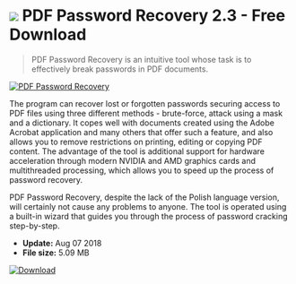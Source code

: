 # ![](https://cdn.softexe.net/static/icon/6/pdf-password-recovery-9933.png) PDF Password Recovery 2.3 - Free Download

> PDF Password Recovery is an intuitive tool whose task is to effectively break passwords in PDF documents.

[![PDF Password Recovery](https://gallery.dpcdn.pl/imgc/Tools/83961/g_-_420x350_1.5_-_x5bdd0bd2-76c0-4b8d-a1f2-4ba01e3c30b3.png)](https://softexe.net/win/security-privacy/passwords/pdf-password-recovery:aacc.html)

The program can recover lost or forgotten passwords securing access to PDF files using three different methods - brute-force, attack using a mask and a dictionary. It copes well with documents created using the Adobe Acrobat application and many others that offer such a feature, and also allows you to remove restrictions on printing, editing or copying PDF content. The advantage of the tool is additional support for hardware acceleration through modern NVIDIA and AMD graphics cards and multithreaded processing, which allows you to speed up the process of password recovery.
 
 PDF Password Recovery, despite the lack of the Polish language version, will certainly not cause any problems to anyone. The tool is operated using a built-in wizard that guides you through the process of password cracking step-by-step.


- **Update:** Aug 07 2018
- **File size:** 5.09 MB

[![Download](https://cdn.softexe.net/static/img/download.png)](https://softexe.net/win/security-privacy/passwords/pdf-password-recovery:aacc.html)

